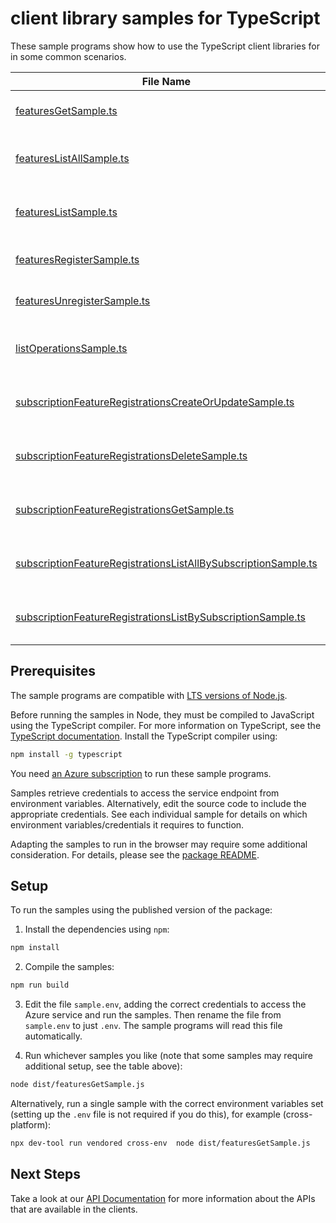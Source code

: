 # client library samples for TypeScript

These sample programs show how to use the TypeScript client libraries for in some common scenarios.

| **File Name**                                                                                                                 | **Description**                                                                                                                                                                                                                                                   |
| ----------------------------------------------------------------------------------------------------------------------------- | ----------------------------------------------------------------------------------------------------------------------------------------------------------------------------------------------------------------------------------------------------------------- |
| [featuresGetSample.ts][featuresgetsample]                                                                                     | Gets the preview feature with the specified name. x-ms-original-file: specification/resources/resource-manager/Microsoft.Features/stable/2021-07-01/examples/getFeature.json                                                                                      |
| [featuresListAllSample.ts][featureslistallsample]                                                                             | Gets all the preview features that are available through AFEC for the subscription. x-ms-original-file: specification/resources/resource-manager/Microsoft.Features/stable/2021-07-01/examples/listSubscriptionFeatures.json                                      |
| [featuresListSample.ts][featureslistsample]                                                                                   | Gets all the preview features in a provider namespace that are available through AFEC for the subscription. x-ms-original-file: specification/resources/resource-manager/Microsoft.Features/stable/2021-07-01/examples/listProviderFeatures.json                  |
| [featuresRegisterSample.ts][featuresregistersample]                                                                           | Registers the preview feature for the subscription. x-ms-original-file: specification/resources/resource-manager/Microsoft.Features/stable/2021-07-01/examples/registerFeature.json                                                                               |
| [featuresUnregisterSample.ts][featuresunregistersample]                                                                       | Unregisters the preview feature for the subscription. x-ms-original-file: specification/resources/resource-manager/Microsoft.Features/stable/2021-07-01/examples/unregisterFeature.json                                                                           |
| [listOperationsSample.ts][listoperationssample]                                                                               | Lists all of the available Microsoft.Features REST API operations. x-ms-original-file: specification/resources/resource-manager/Microsoft.Features/stable/2021-07-01/examples/listFeaturesOperations.json                                                         |
| [subscriptionFeatureRegistrationsCreateOrUpdateSample.ts][subscriptionfeatureregistrationscreateorupdatesample]               | Create or update a feature registration. x-ms-original-file: specification/resources/resource-manager/Microsoft.Features/stable/2021-07-01/examples/FeatureRegistration/SubscriptionFeatureRegistrationPUT.json                                                   |
| [subscriptionFeatureRegistrationsDeleteSample.ts][subscriptionfeatureregistrationsdeletesample]                               | Deletes a feature registration x-ms-original-file: specification/resources/resource-manager/Microsoft.Features/stable/2021-07-01/examples/FeatureRegistration/SubscriptionFeatureRegistrationDELETE.json                                                          |
| [subscriptionFeatureRegistrationsGetSample.ts][subscriptionfeatureregistrationsgetsample]                                     | Returns a feature registration x-ms-original-file: specification/resources/resource-manager/Microsoft.Features/stable/2021-07-01/examples/FeatureRegistration/SubscriptionFeatureRegistrationGET.json                                                             |
| [subscriptionFeatureRegistrationsListAllBySubscriptionSample.ts][subscriptionfeatureregistrationslistallbysubscriptionsample] | Returns subscription feature registrations for given subscription. x-ms-original-file: specification/resources/resource-manager/Microsoft.Features/stable/2021-07-01/examples/FeatureRegistration/SubscriptionFeatureRegistrationLISTALL.json                     |
| [subscriptionFeatureRegistrationsListBySubscriptionSample.ts][subscriptionfeatureregistrationslistbysubscriptionsample]       | Returns subscription feature registrations for given subscription and provider namespace. x-ms-original-file: specification/resources/resource-manager/Microsoft.Features/stable/2021-07-01/examples/FeatureRegistration/SubscriptionFeatureRegistrationLIST.json |

## Prerequisites

The sample programs are compatible with [LTS versions of Node.js](https://github.com/nodejs/release#release-schedule).

Before running the samples in Node, they must be compiled to JavaScript using the TypeScript compiler. For more information on TypeScript, see the [TypeScript documentation][typescript]. Install the TypeScript compiler using:

```bash
npm install -g typescript
```

You need [an Azure subscription][freesub] to run these sample programs.

Samples retrieve credentials to access the service endpoint from environment variables. Alternatively, edit the source code to include the appropriate credentials. See each individual sample for details on which environment variables/credentials it requires to function.

Adapting the samples to run in the browser may require some additional consideration. For details, please see the [package README][package].

## Setup

To run the samples using the published version of the package:

1. Install the dependencies using `npm`:

```bash
npm install
```

2. Compile the samples:

```bash
npm run build
```

3. Edit the file `sample.env`, adding the correct credentials to access the Azure service and run the samples. Then rename the file from `sample.env` to just `.env`. The sample programs will read this file automatically.

4. Run whichever samples you like (note that some samples may require additional setup, see the table above):

```bash
node dist/featuresGetSample.js
```

Alternatively, run a single sample with the correct environment variables set (setting up the `.env` file is not required if you do this), for example (cross-platform):

```bash
npx dev-tool run vendored cross-env  node dist/featuresGetSample.js
```

## Next Steps

Take a look at our [API Documentation][apiref] for more information about the APIs that are available in the clients.

[featuresgetsample]: https://github.com/Azure/azure-sdk-for-js/blob/main/sdk/features/arm-features/samples/v3/typescript/src/featuresGetSample.ts
[featureslistallsample]: https://github.com/Azure/azure-sdk-for-js/blob/main/sdk/features/arm-features/samples/v3/typescript/src/featuresListAllSample.ts
[featureslistsample]: https://github.com/Azure/azure-sdk-for-js/blob/main/sdk/features/arm-features/samples/v3/typescript/src/featuresListSample.ts
[featuresregistersample]: https://github.com/Azure/azure-sdk-for-js/blob/main/sdk/features/arm-features/samples/v3/typescript/src/featuresRegisterSample.ts
[featuresunregistersample]: https://github.com/Azure/azure-sdk-for-js/blob/main/sdk/features/arm-features/samples/v3/typescript/src/featuresUnregisterSample.ts
[listoperationssample]: https://github.com/Azure/azure-sdk-for-js/blob/main/sdk/features/arm-features/samples/v3/typescript/src/listOperationsSample.ts
[subscriptionfeatureregistrationscreateorupdatesample]: https://github.com/Azure/azure-sdk-for-js/blob/main/sdk/features/arm-features/samples/v3/typescript/src/subscriptionFeatureRegistrationsCreateOrUpdateSample.ts
[subscriptionfeatureregistrationsdeletesample]: https://github.com/Azure/azure-sdk-for-js/blob/main/sdk/features/arm-features/samples/v3/typescript/src/subscriptionFeatureRegistrationsDeleteSample.ts
[subscriptionfeatureregistrationsgetsample]: https://github.com/Azure/azure-sdk-for-js/blob/main/sdk/features/arm-features/samples/v3/typescript/src/subscriptionFeatureRegistrationsGetSample.ts
[subscriptionfeatureregistrationslistallbysubscriptionsample]: https://github.com/Azure/azure-sdk-for-js/blob/main/sdk/features/arm-features/samples/v3/typescript/src/subscriptionFeatureRegistrationsListAllBySubscriptionSample.ts
[subscriptionfeatureregistrationslistbysubscriptionsample]: https://github.com/Azure/azure-sdk-for-js/blob/main/sdk/features/arm-features/samples/v3/typescript/src/subscriptionFeatureRegistrationsListBySubscriptionSample.ts
[apiref]: https://learn.microsoft.com/javascript/api/@azure/arm-features?view=azure-node-preview
[freesub]: https://azure.microsoft.com/free/
[package]: https://github.com/Azure/azure-sdk-for-js/tree/main/sdk/features/arm-features/README.md
[typescript]: https://www.typescriptlang.org/docs/home.html
